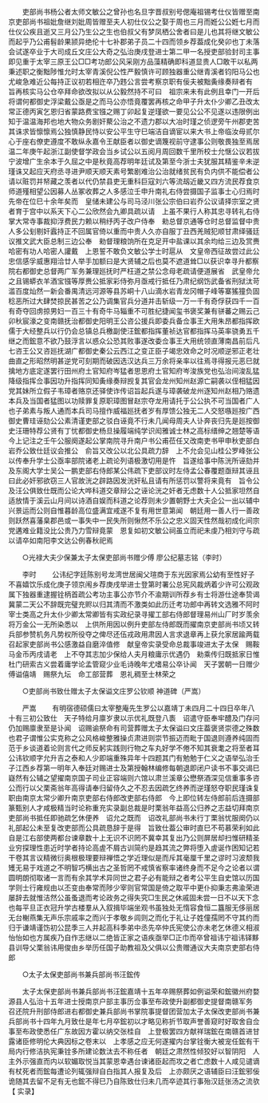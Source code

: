 <!-- { "loadSidebar": true } -->
　　吏部尚书杨公者太师文敏公之曾孙也名旦字晋叔别号偲庵祖锡考仕仪皆赠至南京吏部尚书祖妣詹继刘妣周皆赠至夫人初仕仪公之娶于周也三月而姙公公姙七月而仕仪公疾且逝又三月公乃生公之生也伯叔父有梦凤栖公舍者曰是儿也其将继文敏公而起乎乃公甫髫龄果颕异绝伦十七补郡弟子员二十四而领乡荐葢成化癸卯也丁未落会试遂卒业于大司成丘文庄公大奇之弘治庚戌登进士第二甲一名授吏部验封司主事即见重于太宰三原王公□□考功郎公风采刚方品藻精确即科道显贵人□敢干以私两秉述职之衡黜陟惟允时太宰青溪倪公性严毅慎许可顾独器重公继青溪者钧阳马公也尤峻急难近公每持正议初若相迕卒乃韪公言尝考察京职有佞夫被黜夤缘奏辩者有　旨再核实马公仓卒拜命欲改拟以从公毅然持不可曰　祖宗来未有此例且幸门一开后将谓何都御史浮梁戴公亟是之而马公亦悟竟覆罢再核之命甲子升太仆少卿乙丑改太常正德丙寅乞恩归省蒙路费宝镪之赐丁卯起复逆瑾欲一要见公公不见遂以违限例出知于温温海邦也地大物众务剧奸藂公治之不遗力郡以大冶时瑾之侦逻旁午州郡吏苦其诛求皆懔懔焉公独慎静民恃以安公平生守巳端洁自谪宦以来大书上帝临汝毋贰尔心于座右僚吏遵度不敢纵永嘉令王献臣者以御史谪篾视前守逮事公则敬畏独至焉居温二年庚午起浙江副使督学政会当乡试公以五阅月周回数千里所校士允惬公议若拔宁波增广生余本于久屈之中是秋竟高荐明年廷试及第至今浙士夫犹服其精鉴辛未逆瑾诛又起应天府丞寻进尹顺天顺天素号繁剧难治公治就绪贫民有负内供不能偿者公请以赃罚并帑藏之羡者以代仍禁县吏无重科巨寇刘六等流刼近畿又四方流民荐食京师道殣相望公因募人丛冢收葬之人多感泣壬申升南礼右侍尝摄国子监事士心归焉时　先帝在位巳十余年矣而　皇储未建公与司马泾川张公宗伯曰岩乔公议请择宗室之贤者育于宫中以系天下心二公欣然会九卿具疏以请　上虽不果行人称其忠寻转礼右侍掌大常寺事裁抑浮费民力赖以稍纾丙子改户侍奉　勑总督京通等仓时总督监督中贵人多公刬剔奸蠧持正不回属官倚以重而中贵人久亦自服丁丑西羌贼犯顺甘肃绎骚廷议推文武大臣总制三边公奉　勑督理粮饷所在克足开中盐课以其余均给三边及赏赉哈密有功人哈密人讙戴　上恩誓不敢负文敏公学士时扈从　文皇帝西征故尝过此公忠信感孚威惠翔洽廿人举手加额曰是大贤辅之后也莫不遮道耸□以获识幸寻升都察院右都御史总督两广军务兼理廵抚时严枉道之禁公念母老疏请便道展省　武皇帝允之且锡蟒衣羊酒宝镪等厚赉公抵家彩侍弥月亟戒行抵任乃肃纪纲饬武备省刑狱汰苛滥百度灿然一新会番禺清远河源等县苏峒十八山滴水岩青龙冈帽子峰等寨猺獞负固稔恶所过大肆焚掠民甚苦之公乃调集官兵分道并击斩级一万一千有奇俘获四千一百有奇夺回虏掠男妇一百三十有奇牛马辎重不可胜纪捷闻玺书褒奖兼有骈蕃之赐云己卯秋宸濠之变南赣抚治都御史阳明王公咨公援兵即委兵备佥事王大用朱昂都指挥欧儒于大经整兵以行仍会总镇总兵檄副使汪鋐都指挥董祯达官都指挥马英率骁勇五千继之而鋐意不欲乃鼓浮言以惑众公恐其败事遂改委佥事王大用统领直薄南昌前后凡七咨王公又咨廵抚湖广都御史秦公云西江之变正臣子竭忠效命之时况顺逆邪正老壮曲直之形昭然明甚逆党可刻期而破因选汉达兵三万余将亲率以往焉寻得报元恶巳就擒地方底定遂罢行田州府土官知府岑猛者思恩府土官知府岑浚族党也弘治间浚乱猛降级指挥佥事因功升指挥同知夤缘奏辩觊复其官会龙州知州赵源亡嗣袭以侄相猛因党其妹所立假子韦璋者赂京还驿使诈传诏旨起兵遂与璋袭破龙州逐知州赵相乃赂遗本兵及当国者猛图以功赎罪复原职璋图冒赵宗夺龙用请托于公公执不可当国者广人也子弟素与叛人通而本兵司马擅作威福廵抚者岁有厚馈公独无二人交怒嗾廵按广西御史曹珪诬劾公公素清谨吏部之驳白诬竟不行未几闻母周夫人讣奔丧归先是廵按御史汪珊特荐公贤有丁忧都御史杨旦操履端纯学识闳雅诚士林之高标缙绅之翘楚等语　今上记注之壬午公服阕遂起公掌南院寻升南户书公甫莅任又改南吏书甲申秋吏部白岩乔公致仕廷议会推公　俞旨又改公以北公具疏力辞　上不允会见山桂公罗峰张公以传奉升学士公亟率部院诸老上疏论列语极激切用是忤　旨遂给事中陈洸所诬劾并及东阁大学士吴公一鹏吏部右侍郎某公伟疏下吏部议时左侍孟公春覆题亟辩其诬且曰此必奸邪欲窃三人官故洸之辟路因发洸奸私且请有所惩罚以警将来竟有　旨令公及汪公俱致仕既而公论大哗科道交章辩公之诬论洸之奸者无虑数十人公抵家坦然自适放情于溪云山月间以诗酒自娱而科道之论荐则未少置朝野士大夫企公一出以辅中兴景运而公则自惟暮龄高位盛满宜戒遂不复有用世意第闻　朝廷用一善人行一善政则跃然喜藩臬郡邑或一事失中一民失所则愀然不乐公之忠义固天性然哉初成化间宗党遘难业籍没比公贵乃力雪辩竟蒙　恩复如初文敏公祠虽立而祀未虔乃相刘守与疏以请卒如南阳李文达公例春秋祀焉 

　　○光禄大夫少保兼太子太保吏部尚书赠少傅 廖公纪墓志铭（李时） 

　　李时 
　　公讳纪字廷陈别号龙湾世居闽父瑄商于东光因家焉公幼有至性好子不喜嬉饮乐成化庚子领京闱乡荐庚戌举进士登第时署公总宪风裁炳着少许可公观政属下独器重逮握铨柄首疏公考功主事公亦节介不渝期训所荐乡有士将游仕途奉贽谒冀蒙二天公不辞既完璧充赆以归其清而不激类如此历迁考功郎中再转文选雅不阿时宰士类高之升太仆少卿太常卿皆有实政纪录寻擢工部右侍郎督理易州山厂时岁羡余将万金公一无所染悉以　上供所用因以例升吏部左侍郎既而擢南京吏部尚书顷又转兵部参赞机务凡势权所役夺之俾尽还伍戎政用肃因人言求退章再上获允家居踰两载召起家吏部尚书公感激益自磨淬值修　献皇帝实录受命总裁事竣进太子太保　赐鞍马金币丙戌请老　上不夺其志加少保给人夫月粮庸示优遇仍　勑乘传归既抵家日惟杜门研索古义尝着庸学论孟管窥少业毛诗晚年尤嗜易公卒讣闻　天子罢朝一日赠少傅谥僖靖　赐祭九坛　命工部营葬　恩礼稠至士林荣之 

　　○吏部尚书致仕赠太子太保谥文庄罗公钦顺 神道碑（严嵩） 

　　严嵩 
　　有明宿德硕儒曰太宰整庵先生罗公以嘉靖丁未四月二十四日卒年八十有三初公致仕　天子特给月廪岁隶以示优礼既登八袠　诏遣守臣奉牢醴及门存问仍加赐廪隶至是讣闻　诏赐谕祭命有司营葬赠太子太保谥曰文庄葢褒贤崇德之殊数也君子谓惟公实克称之公风格峻整雅操贞肃进则崇节振迈而毗于国退则遵养纯固而范于乡谈道着论则言代之师反躬实践则行物之车丸好学不倦不知其衰耄之将至者耳公讳钦顺字允升吉之泰和人少即端重殊异年十四题其门有勉勉于仁义之语举弘治壬子江西乡荐第一明年入奉廷对赐进士及第授翰林编修每朝退即闭户读书不事交谒巳嶷然有公辅之望擢南京国子司业正容端则六馆以肃兰溪章公懋祭酒深见信重事多咨公而行以父栗斋翁年高得请奉归留侍久之不忍去因疏乞终养而逆瑾怒夺职民瑾诛复职由南京太常少卿升南京吏部右侍郎改吏部右侍郎　今上即位转左侍郎前后连摄部篆甄别人才咸极精当时论称重充实录副总裁是时栗翁年益高公归养之志益切拜南京吏部尚书抵任即驰疏乞休便养　诏允之既而　诏改礼部尚书未行丁栗翁忧服阕仍以礼部起公未至复改吏部而公具疏恳辞于是得　旨致仕葢公审时直巳不苟慕荣利如此自是江右部使两都台谏章数十上无识不识罔不冀幸其复出乃公则屏居却扫惟研精圣业穷探理性患近时学者持论高虗不屑古训简约是趋其流之弊将堕入虗诞作困知记若干卷其言议精微衍奥根极理要辩禅悟之学近理似是而斥其毫厘千里之谬时习波颓我矱无易于戏道之不明智巧横出古之圣哲罔不戒慎省察率诸终身而不足今之论者以谓圆明朗彻取诸一言而有余其学术异同世之君子必有能辩之者考公平生自史馆以历国学则士行雍规由以丕变由奉常而陟少宰则官常国是倚之取平中更仆抑秉志弗渝荣进屡辞去就惟洁然公虽蚤退而考论政务之得失究□生民之休戚固未尝一日不以天下念也每平旦正衣冠升学古楼羣从入叙揖毕端坐观书虽独处无惰容食恒二簋服无侈丽居无台榭燕集无声乐宗戚率之而兴于孝敬乡闾则之而化于礼让子姓僮孺罔不守其约而归于谦靖谨饬初公昆季三人并起高科季弟中丞先卒仲氏宪使公亦未老乞休德义相淑怡怡如也方属疾乃自作志继以二绝皆正家之语疾亟举□正巾而卒曾祖讳宁祖讳铎黟县训导父栗翁讳用俊由乡举历任国子助教祖及父俱以公贵赠通议大夫南京吏部右侍郎 

　　○太子太保吏部尚书兼兵部尚书汪鋐传 

　　太子太保吏部尚书兼兵部尚书汪鋐嘉靖十五年卒赐祭葬如例谥荣和鋐徽州府婺源县人弘治十五年进士授南京户部主事历佥事至布政使升副都御史提督南赣军务　召还院升刑部侍郎进右都御史兼兵部尚书掌院事提督团营加太子太保改吏部尚书兼兵部尚书十四年九月致仕是年七月卒鋐初以才略见称折节取声誉善窥时好取舍自佥事至布政使悉任广东故因方霍以纳交张桂自　上登极罢四方献祥瑞鋐在南赣首进甘露诸臣修明伦大典因标之卷末以　上孝感之应无何遂擢内台掌铨衡大被宠任鋐有干局内行修洁执宪秉铨多所建论数汰去不称任者　朝廷之肃然性倾狡好以智阴阳　人主外示强直而内以软媚取悦当其蒙恩幸遇台谏诸臣起而攻之者亡虑数十人咸见谴谪有杖死者而鋐每遭论列辄强辩自白指其人报复及后　上亦颇厌之语辅臣曰汪鋐邪佞诡随其去留不足有无也鋐不得巳乃自陈致仕归未几而卒迹其行事殆汉廷张汤之流欤 
【 实录】 

